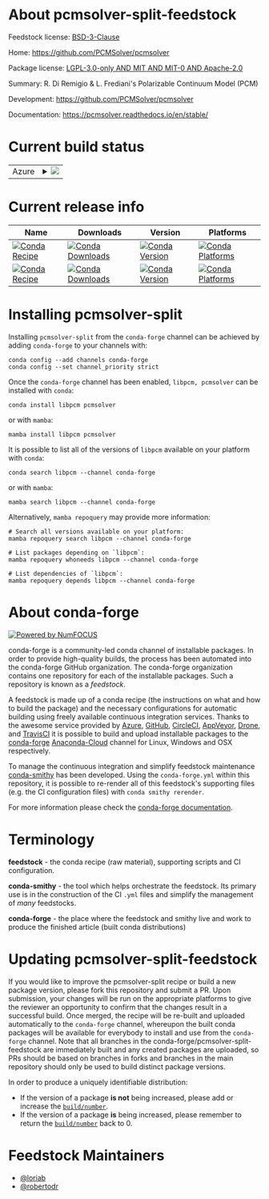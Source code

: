 About pcmsolver-split-feedstock
===============================

Feedstock license: [BSD-3-Clause](https://github.com/conda-forge/pcmsolver-split-feedstock/blob/main/LICENSE.txt)

Home: https://github.com/PCMSolver/pcmsolver

Package license: [LGPL-3.0-only AND MIT AND MIT-0 AND Apache-2.0](https://opensource.org/license/lgpl-3-0/)

Summary: R. Di Remigio & L. Frediani's Polarizable Continuum Model (PCM)

Development: https://github.com/PCMSolver/pcmsolver

Documentation: https://pcmsolver.readthedocs.io/en/stable/

Current build status
====================


<table>
    
  <tr>
    <td>Azure</td>
    <td>
      <details>
        <summary>
          <a href="https://dev.azure.com/conda-forge/feedstock-builds/_build/latest?definitionId=19504&branchName=main">
            <img src="https://dev.azure.com/conda-forge/feedstock-builds/_apis/build/status/pcmsolver-split-feedstock?branchName=main">
          </a>
        </summary>
        <table>
          <thead><tr><th>Variant</th><th>Status</th></tr></thead>
          <tbody><tr>
              <td>linux_64_python3.10.____cpython</td>
              <td>
                <a href="https://dev.azure.com/conda-forge/feedstock-builds/_build/latest?definitionId=19504&branchName=main">
                  <img src="https://dev.azure.com/conda-forge/feedstock-builds/_apis/build/status/pcmsolver-split-feedstock?branchName=main&jobName=linux&configuration=linux%20linux_64_python3.10.____cpython" alt="variant">
                </a>
              </td>
            </tr><tr>
              <td>osx_64_python3.10.____cpython</td>
              <td>
                <a href="https://dev.azure.com/conda-forge/feedstock-builds/_build/latest?definitionId=19504&branchName=main">
                  <img src="https://dev.azure.com/conda-forge/feedstock-builds/_apis/build/status/pcmsolver-split-feedstock?branchName=main&jobName=osx&configuration=osx%20osx_64_python3.10.____cpython" alt="variant">
                </a>
              </td>
            </tr><tr>
              <td>osx_64_python3.8.____cpython</td>
              <td>
                <a href="https://dev.azure.com/conda-forge/feedstock-builds/_build/latest?definitionId=19504&branchName=main">
                  <img src="https://dev.azure.com/conda-forge/feedstock-builds/_apis/build/status/pcmsolver-split-feedstock?branchName=main&jobName=osx&configuration=osx%20osx_64_python3.8.____cpython" alt="variant">
                </a>
              </td>
            </tr><tr>
              <td>osx_64_python3.9.____cpython</td>
              <td>
                <a href="https://dev.azure.com/conda-forge/feedstock-builds/_build/latest?definitionId=19504&branchName=main">
                  <img src="https://dev.azure.com/conda-forge/feedstock-builds/_apis/build/status/pcmsolver-split-feedstock?branchName=main&jobName=osx&configuration=osx%20osx_64_python3.9.____cpython" alt="variant">
                </a>
              </td>
            </tr><tr>
              <td>win_64_python3.10.____cpython</td>
              <td>
                <a href="https://dev.azure.com/conda-forge/feedstock-builds/_build/latest?definitionId=19504&branchName=main">
                  <img src="https://dev.azure.com/conda-forge/feedstock-builds/_apis/build/status/pcmsolver-split-feedstock?branchName=main&jobName=win&configuration=win%20win_64_python3.10.____cpython" alt="variant">
                </a>
              </td>
            </tr><tr>
              <td>win_64_python3.8.____cpython</td>
              <td>
                <a href="https://dev.azure.com/conda-forge/feedstock-builds/_build/latest?definitionId=19504&branchName=main">
                  <img src="https://dev.azure.com/conda-forge/feedstock-builds/_apis/build/status/pcmsolver-split-feedstock?branchName=main&jobName=win&configuration=win%20win_64_python3.8.____cpython" alt="variant">
                </a>
              </td>
            </tr><tr>
              <td>win_64_python3.9.____cpython</td>
              <td>
                <a href="https://dev.azure.com/conda-forge/feedstock-builds/_build/latest?definitionId=19504&branchName=main">
                  <img src="https://dev.azure.com/conda-forge/feedstock-builds/_apis/build/status/pcmsolver-split-feedstock?branchName=main&jobName=win&configuration=win%20win_64_python3.9.____cpython" alt="variant">
                </a>
              </td>
            </tr>
          </tbody>
        </table>
      </details>
    </td>
  </tr>
</table>

Current release info
====================

| Name | Downloads | Version | Platforms |
| --- | --- | --- | --- |
| [![Conda Recipe](https://img.shields.io/badge/recipe-libpcm-green.svg)](https://anaconda.org/conda-forge/libpcm) | [![Conda Downloads](https://img.shields.io/conda/dn/conda-forge/libpcm.svg)](https://anaconda.org/conda-forge/libpcm) | [![Conda Version](https://img.shields.io/conda/vn/conda-forge/libpcm.svg)](https://anaconda.org/conda-forge/libpcm) | [![Conda Platforms](https://img.shields.io/conda/pn/conda-forge/libpcm.svg)](https://anaconda.org/conda-forge/libpcm) |
| [![Conda Recipe](https://img.shields.io/badge/recipe-pcmsolver-green.svg)](https://anaconda.org/conda-forge/pcmsolver) | [![Conda Downloads](https://img.shields.io/conda/dn/conda-forge/pcmsolver.svg)](https://anaconda.org/conda-forge/pcmsolver) | [![Conda Version](https://img.shields.io/conda/vn/conda-forge/pcmsolver.svg)](https://anaconda.org/conda-forge/pcmsolver) | [![Conda Platforms](https://img.shields.io/conda/pn/conda-forge/pcmsolver.svg)](https://anaconda.org/conda-forge/pcmsolver) |

Installing pcmsolver-split
==========================

Installing `pcmsolver-split` from the `conda-forge` channel can be achieved by adding `conda-forge` to your channels with:

```
conda config --add channels conda-forge
conda config --set channel_priority strict
```

Once the `conda-forge` channel has been enabled, `libpcm, pcmsolver` can be installed with `conda`:

```
conda install libpcm pcmsolver
```

or with `mamba`:

```
mamba install libpcm pcmsolver
```

It is possible to list all of the versions of `libpcm` available on your platform with `conda`:

```
conda search libpcm --channel conda-forge
```

or with `mamba`:

```
mamba search libpcm --channel conda-forge
```

Alternatively, `mamba repoquery` may provide more information:

```
# Search all versions available on your platform:
mamba repoquery search libpcm --channel conda-forge

# List packages depending on `libpcm`:
mamba repoquery whoneeds libpcm --channel conda-forge

# List dependencies of `libpcm`:
mamba repoquery depends libpcm --channel conda-forge
```


About conda-forge
=================

[![Powered by
NumFOCUS](https://img.shields.io/badge/powered%20by-NumFOCUS-orange.svg?style=flat&colorA=E1523D&colorB=007D8A)](https://numfocus.org)

conda-forge is a community-led conda channel of installable packages.
In order to provide high-quality builds, the process has been automated into the
conda-forge GitHub organization. The conda-forge organization contains one repository
for each of the installable packages. Such a repository is known as a *feedstock*.

A feedstock is made up of a conda recipe (the instructions on what and how to build
the package) and the necessary configurations for automatic building using freely
available continuous integration services. Thanks to the awesome service provided by
[Azure](https://azure.microsoft.com/en-us/services/devops/), [GitHub](https://github.com/),
[CircleCI](https://circleci.com/), [AppVeyor](https://www.appveyor.com/),
[Drone](https://cloud.drone.io/welcome), and [TravisCI](https://travis-ci.com/)
it is possible to build and upload installable packages to the
[conda-forge](https://anaconda.org/conda-forge) [Anaconda-Cloud](https://anaconda.org/)
channel for Linux, Windows and OSX respectively.

To manage the continuous integration and simplify feedstock maintenance
[conda-smithy](https://github.com/conda-forge/conda-smithy) has been developed.
Using the ``conda-forge.yml`` within this repository, it is possible to re-render all of
this feedstock's supporting files (e.g. the CI configuration files) with ``conda smithy rerender``.

For more information please check the [conda-forge documentation](https://conda-forge.org/docs/).

Terminology
===========

**feedstock** - the conda recipe (raw material), supporting scripts and CI configuration.

**conda-smithy** - the tool which helps orchestrate the feedstock.
                   Its primary use is in the construction of the CI ``.yml`` files
                   and simplify the management of *many* feedstocks.

**conda-forge** - the place where the feedstock and smithy live and work to
                  produce the finished article (built conda distributions)


Updating pcmsolver-split-feedstock
==================================

If you would like to improve the pcmsolver-split recipe or build a new
package version, please fork this repository and submit a PR. Upon submission,
your changes will be run on the appropriate platforms to give the reviewer an
opportunity to confirm that the changes result in a successful build. Once
merged, the recipe will be re-built and uploaded automatically to the
`conda-forge` channel, whereupon the built conda packages will be available for
everybody to install and use from the `conda-forge` channel.
Note that all branches in the conda-forge/pcmsolver-split-feedstock are
immediately built and any created packages are uploaded, so PRs should be based
on branches in forks and branches in the main repository should only be used to
build distinct package versions.

In order to produce a uniquely identifiable distribution:
 * If the version of a package **is not** being increased, please add or increase
   the [``build/number``](https://docs.conda.io/projects/conda-build/en/latest/resources/define-metadata.html#build-number-and-string).
 * If the version of a package **is** being increased, please remember to return
   the [``build/number``](https://docs.conda.io/projects/conda-build/en/latest/resources/define-metadata.html#build-number-and-string)
   back to 0.

Feedstock Maintainers
=====================

* [@loriab](https://github.com/loriab/)
* [@robertodr](https://github.com/robertodr/)

